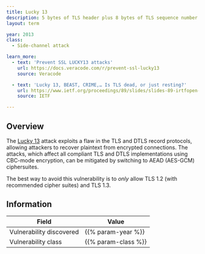 ```yaml
---
title: Lucky 13
description: 5 bytes of TLS header plus 8 bytes of TLS sequence number makes this attack possible.
layout: term

year: 2013
class:
  - Side-channel attack

learn_more:
  - text: 'Prevent SSL LUCKY13 attacks'
    url: https://docs.veracode.com/r/prevent-ssl-lucky13
    source: Veracode

  - text: 'Lucky 13, BEAST, CRIME,… Is TLS dead, or just resting?'
    url: https://www.ietf.org/proceedings/89/slides/slides-89-irtfopen-1.pdf
    source: IETF

---
```


## Overview

The [Lucky 13] attack exploits a flaw in the TLS and DTLS record protocols, allowing attackers to recover plaintext from encrypted connections. The attacks, which affect all compliant TLS and DTLS implementations using CBC-mode encryption, can be mitigated by switching to AEAD (AES-GCM) ciphersuites.

The best way to avoid this vulnerability is to _only_ allow TLS 1.2 (with recommended cipher suites) and TLS 1.3.

## Information

| Field                    | Value               |
|--------------------------|---------------------|
| Vulnerability discovered | {{% param-year %}}  |
| Vulnerability class      | {{% param-class %}} |

[Lucky 13]: https://www.isg.rhul.ac.uk/tls/Lucky13.html

